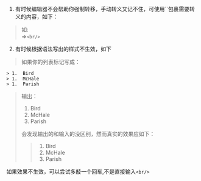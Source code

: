 1. 有时候编辑器不会帮助你强制转移，手动转义又记不住，可使用``包裹需要转义的内容，如下：
> 如:
> <br/> =>`<br/>`
2. 有时候根据语法写出的样式不生效，如下
> 如果你的列表标记写成：
```
> 1.  Bird
> 1.  McHale
> 1.  Parish
```
> 输出：
> 1.  Bird
> 1.  McHale
> 1.  Parish
>  
> 会发现输出的和输入的没区别，然而真实的效果应如下：
>> 1.  Bird
>> 1.  McHale
>> 1.  Parish

如果效果不生效，可以尝试多敲一个回车,不是直接输入`<br/>`










